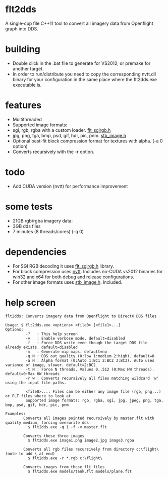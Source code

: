 # flt2dds
A single-cpp file C++11 tool to convert all imagery data from Openflight graph into DDS. <br/>
 
# building
* Double click in the .bat file to generate for VS2012, or premake for another target.
* In order to run/distribute you need to copy the corresponding nvtt.dll binary for your configuration in the same place where the flt2dds.exe executable is.

# features
* Multithreaded
* Supported image formats: 
 * sgi, rgb, rgba with a custom loader. <a href="../../flt/flt_sgirgb.h">flt_sgirgb.h</a>
 * jpg, png, tga, bmp, psd, gif, hdr, pic, pnm. <a href="https://github.com/nothings/stb/blob/master/stb_image.h">stb_image.h</a>
* Optional best-fit block compression format for textures with alpha. (-a 0 option)
* Converts recursively with the -r option.

# todo
* Add CUDA version (nvtt) for performance improvement

# some tests
* 21GB rgb/rgba imagery data:
 * 3GB dds files
 * 7 minutes (8 threads/cores) (-q 0)

# dependencies
* For SGI RGB decoding it uses <a href="../../flt/flt_sgirgb.h">flt_sgirgb.h</a> library.
* For block compression uses <a href="https://github.com/castano/nvidia-texture-tools">nvtt</a>. Includes no-CUDA vs2012 binaries for win32 and x64 for both debug and release configurations.
* For other image formats uses <a href="https://github.com/nothings/stb/blob/master/stb_image.h">stb_image.h</a>. Included.

# help screen
```
flt2dds: Converts imagery data from Openflight to DirectX DDS files

Usage: $ flt2dds.exe <options> <file0> [<file1>...]
Options:
         -?   : This help screen
         -v   : Enable verbose mode. default=disabled
         -f   : Force DDS write even though the target DDS file already exists. default=disabled
         -m   : Generate mip maps. default=no
         -q N : DDS out quality (0:low 1:medium 2:high). default=0
         -a N : Alpha format (0:Auto 1:BC1 2:BC2 3:BC3). Auto uses variance of image, slower. default=2:BC2
         -t N : Force N threads. Values 0..512 (0:Max HW threads). default=0:Max HW threads
         -r w : Converts recursively all files matching wildcard 'w' using the input file paths.

         <file0>...: Files can be either any image file (rgb, png...) or FLT files where to look at
         Supported image formats: rgb, rgba, sgi, jpg, jpeg, png, tga, bmp, psd, gif, hdr, pic, pnm

Examples:
        Converts all images pointed recursively by master.flt with quality medium, forcing overwrite dds
          $ flt2dds.exe -q 1 -f -v master.flt

        Converts these three images
          $ flt2dds.exe image1.png image2.jpg image3.rgba

        Converts all rgb files recursively from directory c:\flight\ (note to add \ at end)
          $ flt2dds.exe -r *.rgb c:\flight\

        Converts images from these flt files
          $ flt2dds.exe models/tank.flt models/plane.flt
```


